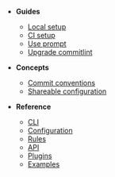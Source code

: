 - **Guides**

  - [Local setup](guides-local-setup.md)
  - [CI setup](guides-ci-setup.md)
  - [Use prompt](guides-use-prompt.md)
  - [Upgrade commitlint](guides-upgrade.md)

- **Concepts**

  - [Commit conventions](concepts-commit-conventions)
  - [Shareable configuration](concepts-shareable-config.md)

- **Reference**
  - [CLI](reference-cli.md)
  - [Configuration](reference-configuration.md)
  - [Rules](reference-rules.md)
  - [API](reference-api.md)
  - [Plugins](reference-plugins.md)
  - [Examples](reference-examples.md)
